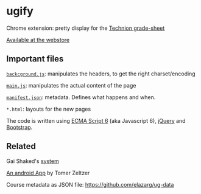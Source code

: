 # ugify
Chrome extension: pretty display for the [Technion grade-sheet](http://ug3.technion.ac.il/Tadpis.html)

[Available at the webstore](https://chrome.google.com/webstore/detail/bgdphblhdngheddjhkiojiilhaadoedo?utm_source=chrome-app-launcher-info-dialog)

## Important files

[`backcground.js`](background.js): manipulates the headers, to get the right charset/encoding

[`main.js`](main.js): manipulates the actual content of the page

[`manifest.json`](manifest.json): metadata. Defines what happens and when.

`*.html`: layouts for the new pages

The code is written using [ECMA Script 6](http://es6-features.org/) (aka Javascript 6), [jQuery](https://jquery.com/) and [Bootstrap](http://getbootstrap.com/).

## Related

Gai Shaked's [system](http://technion.ac.il/~gai/cm/)

[An android App](https://bitbucket.org/tomer90/whatif-gpa-manipulation/src/master/app/build/outputs/apk/?at=master) by Tomer Zeltzer

Course metadata as JSON file: https://github.com/elazarg/ug-data
